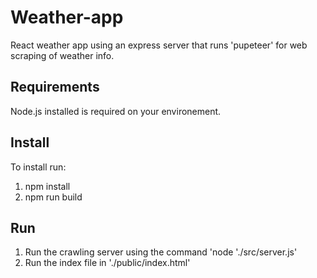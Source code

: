 # Weather-app
React weather app using an express server that runs 'pupeteer' for web scraping of weather info.

## Requirements
Node.js installed is required on your environement.

## Install
To install run:
  1. npm install
  2. npm run build

## Run
  1. Run the crawling server using the command 'node './src/server.js'
  2. Run the index file in './public/index.html'
